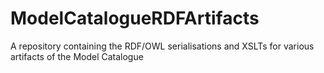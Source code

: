 # ModelCatalogueRDFArtifacts
A repository containing the RDF/OWL serialisations and XSLTs for various artifacts of the Model Catalogue
